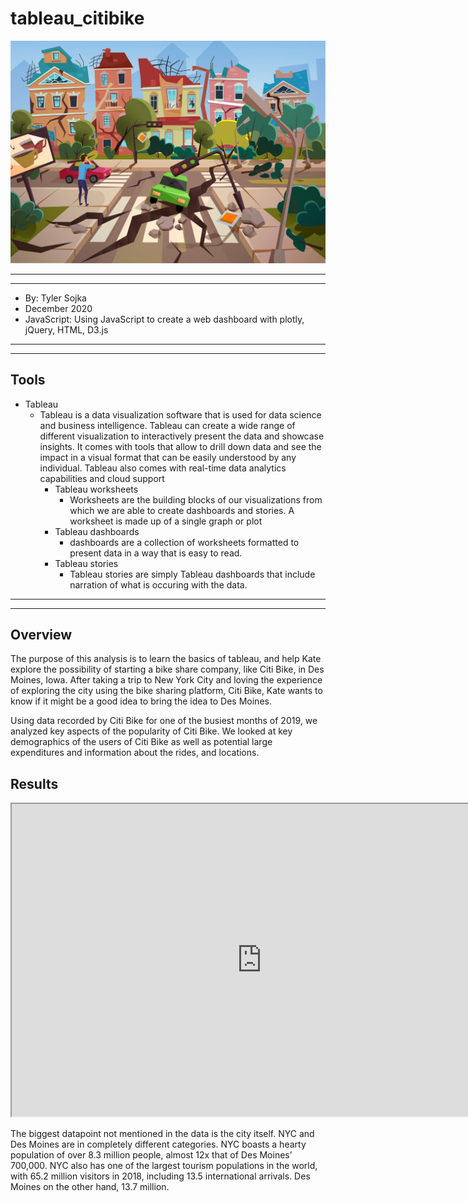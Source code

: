 # tableau_citibike
![erfquake](images/vectorstock_22546890.png)


*****
*****

* By: Tyler Sojka
* December 2020
* JavaScript: Using JavaScript to create a web dashboard with plotly, jQuery, HTML, D3.js
  
*****
*****

## Tools

* Tableau
  * Tableau is a data visualization software that is used for data science and business intelligence. Tableau can create a wide range of different visualization to interactively present the data and showcase insights. It comes with tools that allow to drill down data and see the impact in a visual format that can be easily understood by any individual. Tableau also comes with real-time data analytics capabilities and cloud support
    * Tableau worksheets
      * Worksheets are the building blocks of our visualizations from which we are able to create dashboards and stories. A worksheet is made up of a single graph or plot
    * Tableau dashboards
      * dashboards are a collection of worksheets formatted to present data in a way that is easy to read.
    * Tableau stories
      * Tableau stories are simply Tableau dashboards that include narration of what is occuring with the data.

*****
*****

## Overview

The purpose of this analysis is to learn the basics of tableau, and help Kate explore the possibility of starting a bike share company, like Citi Bike, in Des Moines, Iowa. After taking a trip to New York City and loving the experience of exploring the city using the bike sharing platform, Citi Bike, Kate wants to know if it might be a good idea to bring the idea to Des Moines.

Using data recorded by Citi Bike for one of the busiest months of 2019, we analyzed key aspects of the popularity of Citi Bike. We looked at key demographics of the users of Citi Bike as well as potential large expenditures and information about the rides, and locations.

## Results

<iframe src="https://public.tableau.com/shared/F3FRTHMZK?:showVizHome=no&:embed=true"
 width="800" height="500"></iframe>


The biggest datapoint not mentioned in the data is the city itself. NYC and Des Moines are in completely different categories. NYC boasts a hearty population of over 8.3 million people, almost 12x that of Des Moines’ 700,000. NYC also has one of the largest tourism populations in the world, with 65.2 million visitors in 2018, including 13.5 international arrivals. Des Moines on the other hand, 13.7 million.
